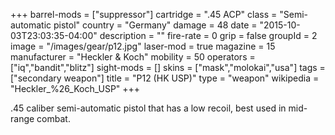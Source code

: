 +++
barrel-mods = ["suppressor"]
cartridge = ".45 ACP"
class = "Semi-automatic pistol"
country = "Germany"
damage = 48
date = "2015-10-03T23:03:35-04:00"
description = ""
fire-rate = 0
grip = false
groupId = 2
image = "/images/gear/p12.jpg"
laser-mod = true
magazine = 15
manufacturer = "Heckler & Koch"
mobility = 50
operators = ["iq","bandit","blitz"]
sight-mods = []
skins = ["mask","molokai","usa"]
tags = ["secondary weapon"]
title = "P12 (HK USP)"
type = "weapon"
wikipedia = "Heckler_%26_Koch_USP"
+++

.45 caliber semi-automatic pistol that has a low recoil, best used in mid-range combat.
